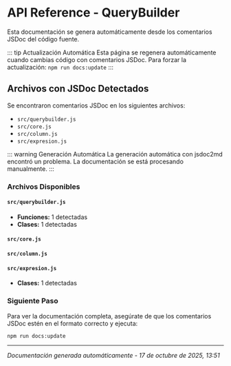 # API Reference - QueryBuilder

Esta documentación se genera automáticamente desde los comentarios JSDoc del código fuente.

::: tip Actualización Automática
Esta página se regenera automáticamente cuando cambias código con comentarios JSDoc.
Para forzar la actualización: `npm run docs:update`
:::

## Archivos con JSDoc Detectados

Se encontraron comentarios JSDoc en los siguientes archivos:
- `src/querybuilder.js`
- `src/core.js`
- `src/column.js`
- `src/expresion.js`

::: warning Generación Automática
La generación automática con jsdoc2md encontró un problema. 
La documentación se está procesando manualmente.
:::

### Archivos Disponibles

#### `src/querybuilder.js`
- **Funciones:** 1 detectadas
- **Clases:** 1 detectadas

#### `src/core.js`



#### `src/column.js`



#### `src/expresion.js`

- **Clases:** 1 detectadas


### Siguiente Paso

Para ver la documentación completa, asegúrate de que los comentarios JSDoc estén en el formato correcto y ejecuta:

```bash
npm run docs:update
```


---

*Documentación generada automáticamente - 17 de octubre de 2025, 13:51*